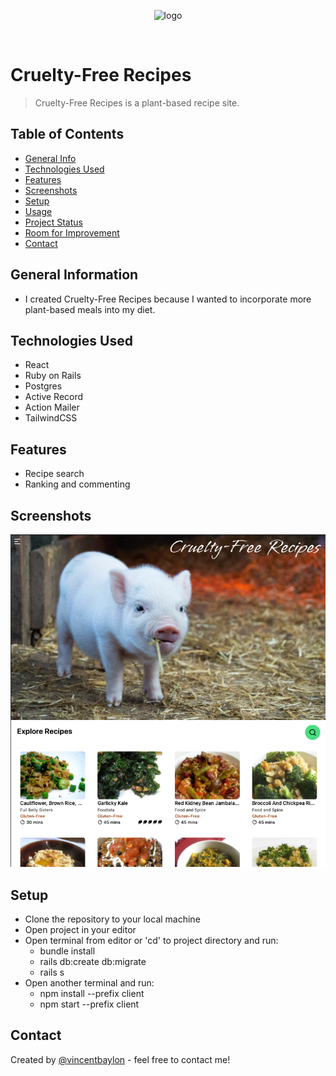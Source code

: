 <p align="center"><img src="client/src/assets/logo.png" alt="logo" width="500px" margin="auto"></p>

<br />

# Cruelty-Free Recipes

> Cruelty-Free Recipes is a plant-based recipe site.
>
>  <!-- If you have the project hosted somewhere, include the link here. -->

## Table of Contents

- [General Info](#general-information)
- [Technologies Used](#technologies-used)
- [Features](#features)
- [Screenshots](#screenshots)
- [Setup](#setup)
- [Usage](#usage)
- [Project Status](#project-status)
- [Room for Improvement](#room-for-improvement)
- [Contact](#contact)
<!-- * [License](#license) -->

## General Information

- I created Cruelty-Free Recipes because I wanted to incorporate more plant-based meals into my diet.
<!-- You don't have to answer all the questions - just the ones relevant to your project. -->

## Technologies Used

- React
- Ruby on Rails
- Postgres
- Active Record
- Action Mailer
- TailwindCSS

## Features

- Recipe search
- Ranking and commenting

## Screenshots

![Example screenshot](client/src/assets/screenshot.png)

<!-- If you have screenshots you'd like to share, include them here. -->

## Setup

- Clone the repository to your local machine
- Open project in your editor
- Open terminal from editor or 'cd' to project directory and run:
  - bundle install
  - rails db:create db:migrate
  - rails s
- Open another terminal and run:
  - npm install --prefix client
  - npm start --prefix client

<!-- ## Project Status

Project is: _in progress_

## Room for Improvement

Room for improvement:

- Refactor code to be reuseable
- Find repeating code
- Fix sizing of elements on different screens

To do:

- Displaying previous workout weight
- Social media feature -->

## Contact

Created by [@vincentbaylon](https://www.linkedin.com/in/vincentbaylon) - feel free to contact me!
